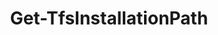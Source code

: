 ﻿---
title: Get-TfsInstallationPath
breadcrumbs: [ "Admin" ]
parent: "Admin"
description: "Gets the installation path of a given Team Foundation Server component."
remarks: "Many times a Team Foundation Server admin needs to retrieve the location where TFS is actually installed. That can be useful, for instance, to locate tools like TfsSecurity or TfsServiceControl. That information is recorded at setup time, in a well-known location in the Windows Registry of the server where TFS is installed."
parameterSets: 
  "_All_": [ Component, ComputerName, Credential, Session, Version ] 
  "Use computer name":  
    Component: 
      type: "TfsComponent"  
    ComputerName: 
      type: "string"  
    Credential: 
      type: "PSCredential"  
    Version: 
      type: "int"  
  "Use session":  
    Session: 
      type: "PSSession"  
      required: true  
    Component: 
      type: "TfsComponent"  
    Credential: 
      type: "PSCredential"  
    Version: 
      type: "int" 
parameters: 
  - name: "ComputerName" 
    description: "The machine name of the server where the TFS component is installed. It must be properly configured for PowerShell Remoting in case it's a remote machine. Optionally, a System.Management.Automation.Runspaces.PSSession object pointing to a previously opened PowerShell Remote session can be provided instead. When omitted, defaults to the local machine where the script is being run" 
    globbing: false 
    type: "string" 
    defaultValue: "localhost" 
  - name: "Session" 
    description: "The machine name of the server where the TFS component is installed. It must be properly configured for PowerShell Remoting in case it's a remote machine. Optionally, a System.Management.Automation.Runspaces.PSSession object pointing to a previously opened PowerShell Remote session can be provided instead. When omitted, defaults to the local machine where the script is being run" 
    required: true 
    globbing: false 
    type: "PSSession" 
  - name: "Component" 
    description: "Indicates the TFS component whose installation path is being searched for. For the main TFS installation directory, use BaseInstallation. When omitted, defaults to BaseInstallation.Possible values: BaseInstallation, ApplicationTier, SharePointExtensions, TeamBuild, Tools, VersionControlProxy" 
    globbing: false 
    type: "TfsComponent" 
    defaultValue: "BaseInstallation" 
  - name: "Version" 
    description: "The TFS version number, represented by the year in its name. For e.g. TFS 2015, use \"2015\". When omitted, will default to the newest installed version of TFS / Azure DevOps Server" 
    globbing: false 
    type: "int" 
    defaultValue: "0" 
  - name: "Credential" 
    description: "The user credentials to be used to access a remote machine. Those credentials must have the required permission to execute a PowerShell Remote session on that computer and also the permission to access the Windows Registry." 
    globbing: false 
    type: "PSCredential" 
    defaultValue: "System.Management.Automation.PSCredential"
inputs: 
outputs: 
  - type: "System.String" 
    description: 
notes: 
relatedLinks: 
  - text: "Online Version:" 
    uri: "https://tfscmdlets.dev/Cmdlets/Admin/Get-TfsInstallationPath"
aliases: 
examples: 
  - title: "----------  EXAMPLE 1  ----------" 
    code: "PS> Get-TfsInstallationPath -Version 2017" 
    remarks: "Gets the root folder (the BaseInstallationPath) of TFS in the local server where the cmdlet is being run" 
  - title: "----------  EXAMPLE 2  ----------" 
    code: "PS> Get-TfsInstallationPath -Computer SPTFSSRV -Version 2015 -Component SharepointExtensions -Credentials (Get-Credentials)" 
    remarks: "Gets the location where the SharePoint Extensions have been installed in the remote server SPTFSSRV, prompting for admin credentials to be used for establishing a PS Remoting session to the server"
---
